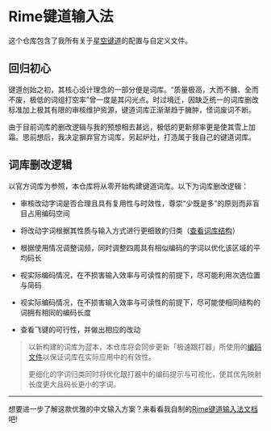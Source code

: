 # Rime键道输入法

这个仓库包含了我所有关于[星空键道](https://github.com/xkinput/Rime_JD)的配置与自定义文件。

## 回归初心

键道创始之初，其核心设计理念的一部分便是词库。“质量极高，大而不臃、全而不废，极低的词组打空率”曾一度是其闪光点。时过境迁，因缺乏统一的词库删改标准加上极其有限的审核维护资源，键道词库正渐渐趋于臃肿，怪词废词不断。

由于目前词库的删改逻辑与我的预想相去甚远，极低的更新频率更是使其雪上加霜。思前想后，我决定摒弃官方词库，另起炉灶，打造属于我自己的键道词库。

## 词库删改逻辑

以官方词库为参照，本仓库将从零开始构建键道词库。以下为词库删改逻辑：

- 审核改动字词是否合理且具有复用性与时效性，尊崇“少既是多”的原则而非盲目占用编码空间

- 将改动字词根据其性质与输入方式进行更细致的归类（[查看词库结构](https://github.com/pingshunhuangalex/rime-xkjd/blob/main/xkjd6.extended.dict.yaml)）

- 根据使用情况调整词频，同时调整四周具有相似编码的字词以优化该区域的平均码长

- 视实际编码情况，在不损害输入效率与可读性的前提下，尽可能利用次选位置与简码

- 视实际编码情况，在不损害输入效率与可读性的前提下，尽可能使相同结构的词拥有相同的编码长度

- 查看飞键的可行性，并做出相应的改动

> 以新构建的词库为蓝本，本仓库将会同步更新「极速跟打器」所使用的[编码文件](https://github.com/pingshunhuangalex/rime-xkjd/blob/main/%E6%9E%81%E9%80%9F%E8%B7%9F%E6%89%93%E5%99%A8/%E6%98%9F%E7%A9%BA%E9%94%AE%E9%81%93.txt)以保证词库在实际应用中的有效性。
>
> 更细化的字词归类同时将优化跟打器中的编码提示与可视化，使其优先映射长度更大且码长更小的字词。

---

想要进一步了解这款优雅的中文输入方案？来看看我自制的[Rime键道输入法文档](https://pingshunhuangalex.gitbook.io/rime-xkjd/)吧!
